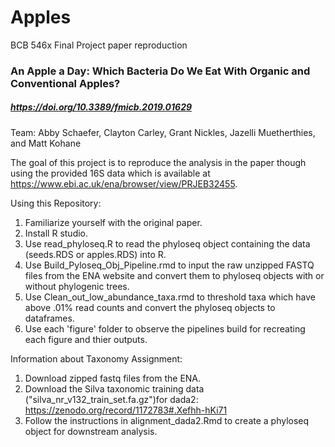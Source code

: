 # Apples

BCB 546x Final Project paper reproduction 
### An Apple a Day: Which Bacteria Do We Eat With Organic and Conventional Apples?
##### https://doi.org/10.3389/fmicb.2019.01629

Team: Abby Schaefer, Clayton Carley, Grant Nickles, Jazelli Muetherthies, and Matt Kohane 

The goal of this project is to reproduce the analysis in the paper though using the provided 16S data which is available at https://www.ebi.ac.uk/ena/browser/view/PRJEB32455. 

Using this Repository:

1. Familiarize yourself with the original paper.
2. Install R studio.
3. Use read_phyloseq.R to read the phyloseq object containing the data (seeds.RDS or apples.RDS) into R.
4. Use Build_Pyloseq_Obj_Pipeline.rmd to input the raw unzipped FASTQ files from the ENA website and convert them to phyloseq objects with or without phylogenic trees. 
5. Use Clean_out_low_abundance_taxa.rmd to threshold taxa which have above .01% read counts and convert the phyloseq objects to dataframes.
6. Use each 'figure' folder to observe the pipelines build for recreating each figure and thier outputs. 

Information about Taxonomy Assignment:

1. Download zipped fastq files from the ENA.
2. Download the Silva taxonomic training data ("silva_nr_v132_train_set.fa.gz")for dada2: https://zenodo.org/record/1172783#.Xefhh-hKi71
3. Follow the instructions in alignment_dada2.Rmd to create a phyloseq object for downstream analysis.

